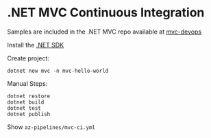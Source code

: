 # .NET MVC Continuous Integration

Samples are included in the .NET MVC repo available at [mvc-devops](https://github.com/alexander-kastil/mvc-devops)

Install the [.NET SDK](https://dotnet.microsoft.com/download)

Create project:

```
dotnet new mvc -n mvc-hello-world
```

Manual Steps:

```
dotnet restore
dotnet build
dotnet test
dotnet publish
```

Show `az-pipelines/mvc-ci.yml`